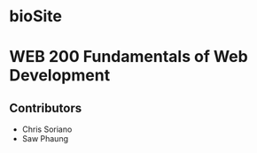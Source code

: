 # bioSite

<h1>WEB 200 Fundamentals of Web Development</h1>
<h2>Contributors</h2>
<ul>
<li>Chris Soriano</li>
<li>Saw Phaung</li>
</ul>
